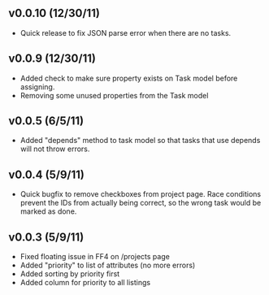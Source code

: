 ## v0.0.10 (12/30/11)

* Quick release to fix JSON parse error when there are no tasks.

## v0.0.9 (12/30/11)

* Added check to make sure property exists on Task model before assigning.
* Removing some unused properties from the Task model

## v0.0.5 (6/5/11)

* Added "depends" method to task model so that tasks that use depends will not
  throw errors.

## v0.0.4 (5/9/11)

* Quick bugfix to remove checkboxes from project page. Race conditions prevent
  the IDs from actually being correct, so the wrong task would be marked as
  done.

## v0.0.3 (5/9/11)

* Fixed floating issue in FF4 on /projects page
* Added "priority" to list of attributes (no more errors)
* Added sorting by priority first
* Added column for priority to all listings
